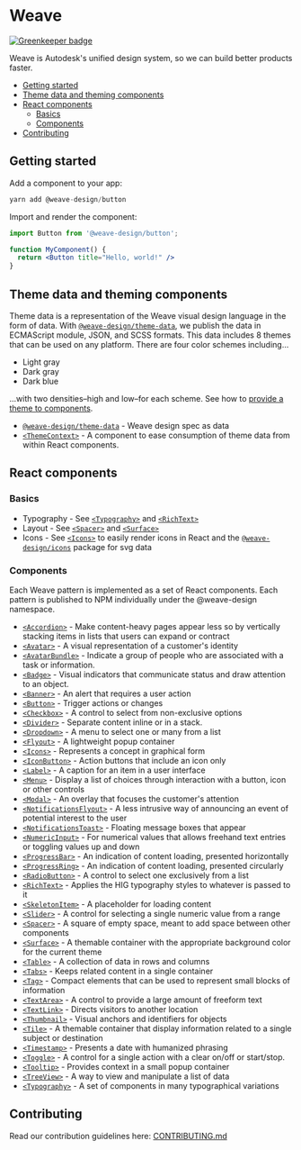 # Weave

[![Greenkeeper badge](https://badges.greenkeeper.io/Autodesk/hig.svg)](https://greenkeeper.io/)

Weave is Autodesk's unified design system, so we can build better products faster.

<!-- START doctoc generated TOC please keep comment here to allow auto update -->
<!-- DON'T EDIT THIS SECTION, INSTEAD RE-RUN doctoc TO UPDATE -->


- [Getting started](#getting-started)
- [Theme data and theming components](#theme-data-and-theming-components)
- [React components](#react-components)
  - [Basics](#basics)
  - [Components](#components)
- [Contributing](#contributing)

<!-- END doctoc generated TOC please keep comment here to allow auto update -->

## Getting started

Add a component to your app:
```jsx
yarn add @weave-design/button
```

Import and render the component:
```jsx
import Button from '@weave-design/button';

function MyComponent() {
  return <Button title="Hello, world!" />
}
```

## Theme data and theming components
Theme data is a representation of the Weave visual design language in the form of data. With [`@weave-design/theme-data`](./packages/theme-data/README.md), we publish the data in ECMAScript module, JSON, and SCSS formats. This data includes 8 themes that can be used on any platform. There are four color schemes including...

* Light gray
* Dark gray
* Dark blue

...with two densities–high and low–for each scheme. See how to [provide a theme to components](./packages/theme-context#provide-a-theme-to-components). 

- [`@weave-design/theme-data`](./packages/theme-data/README.md) - Weave design spec as data
- [`<ThemeContext>`](./packages/theme-context/README.md) - A component to ease consumption of theme data from within React components.

## React components

### Basics
- Typography - See [`<Typography>`](./packages/typography/README.md) and [`<RichText>`](./packages/rich-text/README.md)
- Layout - See [`<Spacer>`](./packages/spacer/README.md) and [`<Surface>`](./packages/surface/README.md)
- Icons - See [`<Icons>`](./packages/icons/README.md) to easily render icons in React and the [`@weave-design/icons`](./packages/icons/README.md) package for svg data

### Components

Each Weave pattern is implemented as a set of React components. Each pattern is published to NPM individually under the @weave-design namespace.

- [`<Accordion>`](./packages/accordion/README.md) - Make content-heavy pages appear less so by vertically stacking items in lists that users can expand or contract
- [`<Avatar>`](./packages/avatar/README.md) - A visual representation of a customer's identity
- [`<AvatarBundle>`](./packages/avatar-bundle/README.md) - Indicate a group of people who are associated with a task or information.
- [`<Badge>`](./packages/badge/README.md) - Visual indicators that communicate status and draw attention to an object.
- [`<Banner>`](./packages/banner/README.md) - An alert that requires a user action
- [`<Button>`](./packages/button/README.md) - Trigger actions or changes
- [`<Checkbox>`](./packages/checkbox/README.md) - A control to select from non-exclusive options
- [`<Divider>`](./packages/divider/README.md) - Separate content inline or in a stack. 
- [`<Dropdown>`](./packages/dropdown/README.md) - A menu to select one or many from a list
- [`<Flyout>`](./packages/flyout/README.md) - A lightweight popup container
- [`<Icons>`](./packages/icons/README.md) - Represents a concept in graphical form
- [`<IconButton>`](./packages/icon-button/README.md) - Action buttons that include an icon only
- [`<Label>`](./packages/label/README.md) - A caption for an item in a user interface
- [`<Menu>`](./packages/menu/README.md) - Display a list of choices through interaction with a button, icon or other controls
- [`<Modal>`](./packages/modal/README.md) - An overlay that focuses the customer's attention
- [`<NotificationsFlyout>`](./packages/notifications-flyout/README.md) - A less intrusive way of announcing an event of potential interest to the user
- [`<NotificationsToast>`](./packages/notifications-toast/README.md) - Floating message boxes that appear
- [`<NumericInput>`](./packages/numeric-input/README.md) - For numerical values that allows freehand text entries or toggling values up and down
- [`<ProgressBar>`](./packages/progress-bar/README.md) - An indication of content loading, presented horizontally
- [`<ProgressRing>`](./packages/progress-ring/README.md) - An indication of content loading, presented circularly
- [`<RadioButton>`](./packages/radio-button/README.md) - A control to select one exclusively from a list
- [`<RichText>`](./packages/rich-text/README.md) - Applies the HIG typography styles to whatever is passed to it
- [`<SkeletonItem>`](./packages/skeleton-item/README.md) - A placeholder for loading content
- [`<Slider>`](./packages/slider/README.md) - A control for selecting a single numeric value from a range
- [`<Spacer>`](./packages/spacer/README.md) - A square of empty space, meant to add space between other components
- [`<Surface>`](./packages/surface/README.md) - A themable container with the appropriate background color for the current theme
- [`<Table>`](./packages/table/README.md) - A collection of data in rows and columns
- [`<Tabs>`](./packages/tabs/README.md) - Keeps related content in a single container
- [`<Tag>`](./packages/tag/README.md) - Compact elements that can be used to represent small blocks of information
- [`<TextArea>`](./packages/text-area/README.md) - A control to provide a large amount of freeform text
- [`<TextLink>`](./packages/text-link/README.md) - Directs visitors to another location
- [`<Thumbnail>`](./packages/thumbnail/README.md) - Visual anchors and identifiers for objects
- [`<Tile>`](./packages/tile/README.md) - A themable container that display information related to a single subject or destination
- [`<Timestamp>`](./packages/timestamp/README.md) - Presents a date with humanized phrasing
- [`<Toggle>`](./packages/toggle/README.md) - A control for a single action with a clear on/off or start/stop.
- [`<Tooltip>`](./packages/tooltip/README.md) - Provides context in a small popup container
- [`<TreeView>`](./packages/tree-view/README.md) - A way to view and manipulate a list of data
- [`<Typography>`](./packages/typography/README.md) - A set of components in many typographical variations

## Contributing

Read our contribution guidelines here: [CONTRIBUTING.md](CONTRIBUTING.md)
